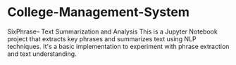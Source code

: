 # College-Management-System
SixPhrase– Text Summarization and Analysis  This is a Jupyter Notebook project that extracts key phrases and summarizes text using NLP techniques. It's a basic implementation to experiment with phrase extraction and text understanding.
